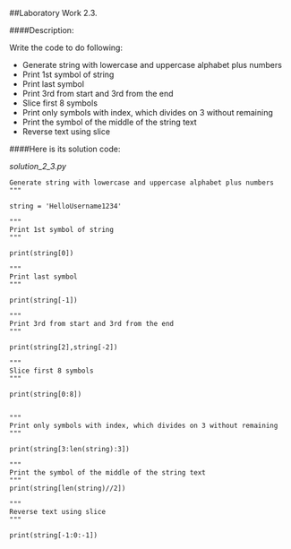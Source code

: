 ##Laboratory Work 2.3.

####Description:

Write the code to do following:

- Generate string with lowercase and uppercase alphabet plus numbers
- Print 1st symbol of string 
- Print last symbol 
- Print 3rd from start and 3rd from the end 
- Slice first 8 symbols 
- Print only symbols with index, which divides on 3 without remaining 
- Print the symbol of the middle of the string text 
- Reverse text using slice 

####Here is its solution code:

*solution_2_3.py*
```"""
Generate string with lowercase and uppercase alphabet plus numbers
"""

string = 'HelloUsername1234'

"""
Print 1st symbol of string
"""

print(string[0])

"""
Print last symbol
"""

print(string[-1])

"""
Print 3rd from start and 3rd from the end
"""

print(string[2],string[-2])

"""
Slice first 8 symbols
"""

print(string[0:8])


"""
Print only symbols with index, which divides on 3 without remaining
"""

print(string[3:len(string):3])

"""
Print the symbol of the middle of the string text
"""
print(string[len(string)//2])

"""
Reverse text using slice
"""

print(string[-1:0:-1])

```